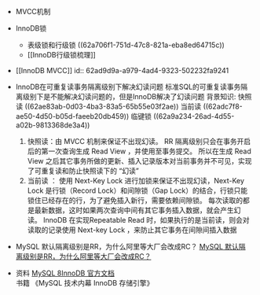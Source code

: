 - MVCC机制
- InnoDB锁
	- 表级锁和行级锁
	  ((62a706f1-751d-47c8-821a-eba8ed64715c))
	- [[InnoDB行级锁梳理]]
- [[InnoDB MVCC]]
  id:: 62ad9d9a-a979-4ad4-9323-502232fa9241
- InnoDB在可重复读事务隔离级别下解决幻读问题
  标准SQL的可重复读事务隔离级别下是不能解决幻读问题的，但是InnoDB解决了幻读问题
  背景知识:
  快照读 ((62ae83ab-0d03-4ba3-83a5-65b55e03f2ae)) 
  当前读 ((62adc7f8-ae50-4d50-b05d-faeeb20db459)) 
  临键锁 ((62a9a234-26ad-4d55-a02b-9813368de3a4)) 
  
  1. 快照读：由 MVCC 机制来保证不出现幻读。
  RR 隔离级别只会在事务开启后的第一次查询生成 Read View ，并使用至事务提交。
  所以在生成 Read View 之后其它事务所做的更新、插入记录版本对当前事务并不可见，实现了可重复读和防止快照读下的 “幻读”
  2. 当前读 ： 使用 Next-Key Lock 进行加锁来保证不出现幻读，Next-Key Lock 是行锁（Record Lock）和间隙锁（Gap Lock）的结合，行锁只能锁住已经存在的行，为了避免插入新行，需要依赖间隙锁。
  每次读取的都是最新数据，这时如果两次查询中间有其它事务插入数据，就会产生幻读。
  InnoDB 在实现Repeatable Read 时，如果执行的是当前读，则会对读取的记录使用 Next-key Lock ，来防止其它事务在间隙间插入数据
- MySQL 默认隔离级别是RR，为什么阿里等大厂会改成RC？
  [MySQL 默认隔离级别是RR，为什么阿里等大厂会改成RC？](https://mp.weixin.qq.com/s/mIz0T0v68_dvUgCrj-qdug)
- 资料
  [MySQL 8InnoDB 官方文档](https://dev.mysql.com/doc/refman/8.0/en/innodb-storage-engine.html)
  书籍
  《MySQL 技术内幕 InnoDB 存储引擎》